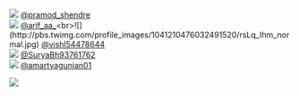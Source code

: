 
 ![](http://pbs.twimg.com/profile_images/1278281777929322497/3USg9s3R_normal.jpg) [@pramod_shendre](https://twitter.com/pramod_shendre)<br>![](http://pbs.twimg.com/profile_images/1247727859835105282/hYB9l4_s_normal.jpg) [@arif_aa_](https://twitter.com/arif_aa_)<br>![](http://pbs.twimg.com/profile_images/1041210476032491520/rsLq_Ihm_normal.jpg) [@vishl54478644](https://twitter.com/vishl54478644)<br>![](http://pbs.twimg.com/profile_images/1332635963474939904/U7eQ7n28_normal.jpg) [@SuryaBh93761762](https://twitter.com/SuryaBh93761762)<br>![](http://pbs.twimg.com/profile_images/1277930147815907328/Rmm0lnGZ_normal.jpg) [@amartyagunjan01](https://twitter.com/amartyagunjan01)<br> 

![](https://visitor-badge.laobi.icu/badge?page_id=ponder)
